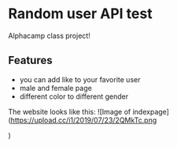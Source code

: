 # Random user API test
Alphacamp class project!

## Features
- you can add like to your favorite user
- male and female page
- different color to different gender

The website looks like this:
![Image of indexpage](https://upload.cc/i1/2019/07/23/2QMkTc.png

)